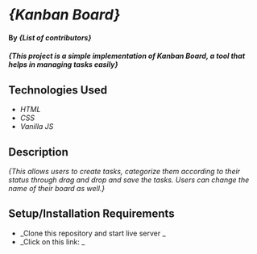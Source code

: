 # _{Kanban Board}_

#### By _**{List of contributors}**_

#### _{This project is a simple implementation of Kanban Board, a tool that helps in managing tasks easily}_

## Technologies Used

* _HTML_
* _CSS_
* _Vanilla JS_


## Description

_{This allows users to create tasks, categorize them according to their status through drag and drop and save the tasks. Users can change the name of their board as well.}_

## Setup/Installation Requirements

* _Clone this repository and start live server _
* _Click on this link: _




